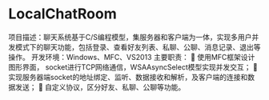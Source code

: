 # LocalChatRoom

项目描述：聊天系统基于C/S编程模型，集服务器和客户端为一体，实现多用户并发模式下的聊天功能，包括登录、查看好友列表、私聊、公聊、消息记录、退出等操作。
开发环境：Windows、MFC、VS2013
主要职责：
	使用MFC框架设计图形界面， socket进行TCP网络通信，WSAAsyncSelect模型实现并发交互；
	实现服务器端socket的地址绑定、监听、数据接收和解析，及客户端的连接和数据发送；
	自定义协议，区分好友、私聊、公聊等功能。

